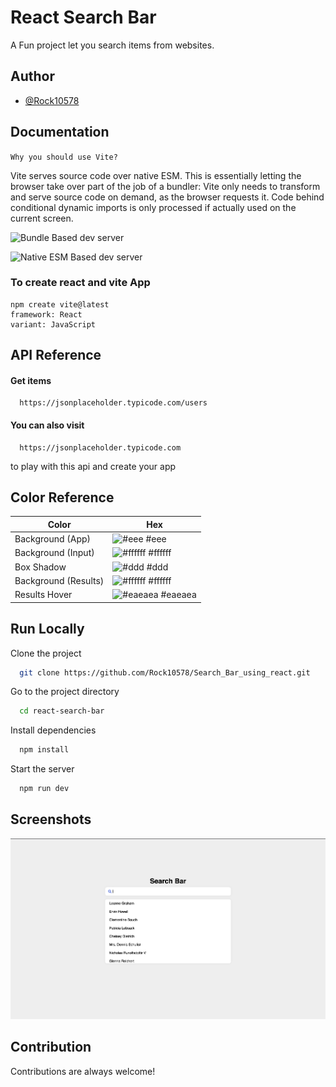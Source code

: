
# React Search Bar

A Fun project let you search items from websites.

## Author

- [@Rock10578](https://github.com/Rock10578)


## Documentation

```Why you should use Vite?```

Vite serves source code over native ESM. This is essentially letting the browser take over part of the job of a bundler: Vite only needs to transform and serve source code on demand, as the browser requests it. Code behind conditional dynamic imports is only processed if actually used on the current screen.

![Bundle Based dev server](https://lh3.googleusercontent.com/mL2qeSJBuDstfV1LCwqx3FWS292W0MqQfzOMWYxz25z-tFUrpK_VnF9DqZz1mcE4nCz2KGwtooG4VxmpcjgC5x2bnpic0sxYMmRrd102)

![Native ESM Based dev server](https://lh3.googleusercontent.com/V6xEkebY-3FSFvmBwZspVWLJamT6sfd5SS2KMk1bKuRsIHykcXUwSvUnGrcen5Ruyouoc8RoY48OpV2uSVH5UjRjuRoXzuq3y47KzqMAqQ)

### To create react and vite App
```
npm create vite@latest
framework: React
variant: JavaScript
```
## API Reference

#### Get items

```http
  https://jsonplaceholder.typicode.com/users
```

#### You can also visit
```http
  https://jsonplaceholder.typicode.com
```
to play with this api and create your app
## Color Reference

| Color             | Hex                                                                |
| ----------------- | ------------------------------------------------------------------ |
| Background (App)| ![#eee](https://via.placeholder.com/10/eee?text=+) #eee |
| Background (Input) | ![#ffffff](https://via.placeholder.com/10/ffffff?text=+) #ffffff |
| Box Shadow | ![#ddd](https://via.placeholder.com/10/ddd?text=+) #ddd |
| Background (Results) | ![#ffffff](https://via.placeholder.com/10/ffffff?text=+) #ffffff |
| Results Hover | ![#eaeaea](https://via.placeholder.com/10/eaeaea?text=+) #eaeaea |


## Run Locally

Clone the project

```bash
  git clone https://github.com/Rock10578/Search_Bar_using_react.git
```

Go to the project directory

```bash
  cd react-search-bar
```

Install dependencies

```bash
  npm install
```

Start the server

```bash
  npm run dev
```


## Screenshots

![App Screenshot](./src/images/First_snippet.png)


## Contribution

Contributions are always welcome!
